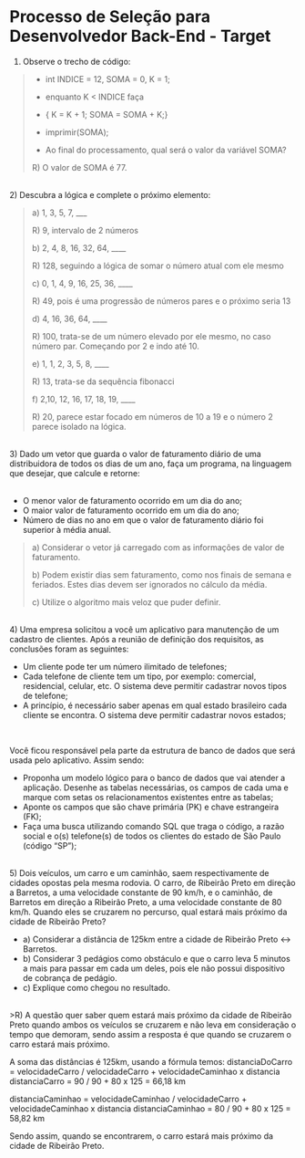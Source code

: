 # Processo de Seleção para Desenvolvedor Back-End - Target

1) Observe o trecho de código:

>- int INDICE = 12, SOMA = 0, K = 1;
>
>- enquanto K < INDICE faça
>
>- { K = K + 1; SOMA = SOMA + K;}
>
>- imprimir(SOMA);
>
>- Ao final do processamento, qual será o valor da variável SOMA?
><p>R) O valor de SOMA é 77.</p>

<br>
2) Descubra a lógica e complete o próximo elemento:

><p>a) 1, 3, 5, 7, ___</p>
><p>R) 9, intervalo de 2 números</p>
>
><p>b) 2, 4, 8, 16, 32, 64, ____</p>
><p>R) 128, seguindo a lógica de somar o número atual com ele mesmo</p>
>
><p>c) 0, 1, 4, 9, 16, 25, 36, ____</p>
><p>R) 49, pois é uma progressão de números pares e o próximo seria 13</p>
>
><p>d) 4, 16, 36, 64, ____</p>
><p>R) 100, trata-se de um número elevado por ele mesmo, no caso número par. Começando por 2 e indo até 10.</p>
>
><p>e) 1, 1, 2, 3, 5, 8, ____</p>
><p>R) 13, trata-se da sequência fibonacci</p>
>
><p>f) 2,10, 12, 16, 17, 18, 19, ____</p>
><p>R) 20, parece estar focado em números de 10 a 19 e o número 2 parece isolado na lógica.</p>

<br>
3) Dado um vetor que guarda o valor de faturamento diário de uma distribuidora de todos os dias de um ano, faça um programa, na linguagem que desejar, que calcule e retorne:
<br>
<br>

- O menor valor de faturamento ocorrido em um dia do ano;
- O maior valor de faturamento ocorrido em um dia do ano;
- Número de dias no ano em que o valor de faturamento diário foi superior à média anual.

>a) Considerar o vetor já carregado com as informações de valor de faturamento.
>
>b) Podem existir dias sem faturamento, como nos finais de semana e feriados. Estes dias devem ser ignorados no cálculo da média.
>
>c) Utilize o algoritmo mais veloz que puder definir.

<br>
4) Uma empresa solicitou a você um aplicativo para manutenção de um cadastro de clientes. Após a reunião de definição dos requisitos, as conclusões foram as seguintes:
<br>

- Um cliente pode ter um número ilimitado de telefones;
- Cada telefone de cliente tem um tipo, por exemplo: comercial, residencial, celular, etc. O sistema deve permitir cadastrar novos tipos de telefone;
- A princípio, é necessário saber apenas em qual estado brasileiro cada cliente se encontra. O sistema deve permitir cadastrar novos estados;
<br>

Você ficou responsável pela parte da estrutura de banco de dados que será usada pelo aplicativo. Assim sendo:

- Proponha um modelo lógico para o banco de dados que vai atender a aplicação. Desenhe as tabelas necessárias, os campos de cada uma e marque com setas os relacionamentos existentes entre as tabelas;
- Aponte os campos que são chave primária (PK) e chave estrangeira (FK);
- Faça uma busca utilizando comando SQL que traga o código, a razão social e o(s) telefone(s) de todos os clientes do estado de São Paulo (código “SP”);

<br>
5) Dois veículos, um carro e um caminhão, saem respectivamente de cidades opostas pela mesma rodovia. O carro, de Ribeirão Preto em direção a Barretos, a uma velocidade constante de 90 km/h, e o caminhão, de Barretos em direção a Ribeirão Preto, a uma velocidade constante de 80 km/h. Quando eles se cruzarem no percurso, qual estará mais próximo da cidade de Ribeirão Preto?

- a) Considerar a distância de 125km entre a cidade de Ribeirão Preto <-> Barretos.
- b) Considerar 3 pedágios como obstáculo e que o carro leva 5 minutos a mais para passar em cada um deles, pois ele não possui dispositivo de cobrança de pedágio.
- c) Explique como chegou no resultado.

<br>
>R) A questão quer saber quem estará mais próximo da cidade de Ribeirão Preto quando ambos os veículos se cruzarem e não leva em consideração o tempo que demoram, sendo assim a resposta é que quando se cruzarem o carro estará mais próximo.

A soma das distâncias é 125km, usando a fórmula temos:
distanciaDoCarro = velocidadeCarro / velocidadeCarro + velocidadeCaminhao x distancia
distanciaCarro = 90 / 90 + 80 x 125 = 66,18 km

distanciaCaminhao = velocidadeCaminhao / velocidadeCarro + velocidadeCaminhao x distancia
distanciaCaminhao = 80 / 90 + 80 x 125 = 58,82 km 

Sendo assim, quando se encontrarem, o carro estará mais próximo da cidade de Ribeirão Preto.
